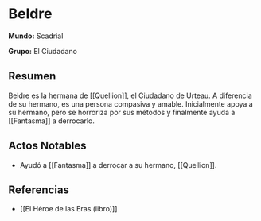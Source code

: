 # Beldre

**Mundo:** Scadrial

**Grupo:** El Ciudadano

## Resumen

Beldre es la hermana de [[Quellion]], el Ciudadano de Urteau. A diferencia de su hermano, es una persona compasiva y amable. Inicialmente apoya a su hermano, pero se horroriza por sus métodos y finalmente ayuda a [[Fantasma]] a derrocarlo.

## Actos Notables

*   Ayudó a [[Fantasma]] a derrocar a su hermano, [[Quellion]].

## Referencias

*   [[El Héroe de las Eras (libro)]]